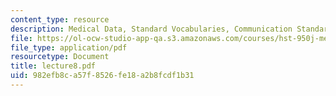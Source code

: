 ```yaml
---
content_type: resource
description: Medical Data, Standard Vocabularies, Communication Standards
file: https://ol-ocw-studio-app-qa.s3.amazonaws.com/courses/hst-950j-medical-computing-spring-2003/982efb8ca57f8526fe18a2b8fcdf1b31_lecture8.pdf
file_type: application/pdf
resourcetype: Document
title: lecture8.pdf
uid: 982efb8c-a57f-8526-fe18-a2b8fcdf1b31
---
```

